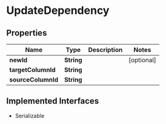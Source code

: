 

# UpdateDependency


## Properties

| Name | Type | Description | Notes |
|------------ | ------------- | ------------- | -------------|
|**newId** | **String** |  |  [optional] |
|**targetColumnId** | **String** |  |  |
|**sourceColumnId** | **String** |  |  |


## Implemented Interfaces

* Serializable


